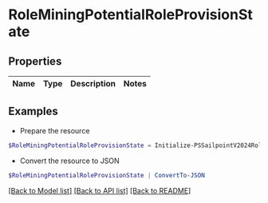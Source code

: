 # RoleMiningPotentialRoleProvisionState
## Properties

Name | Type | Description | Notes
------------ | ------------- | ------------- | -------------

## Examples

- Prepare the resource
```powershell
$RoleMiningPotentialRoleProvisionState = Initialize-PSSailpointV2024RoleMiningPotentialRoleProvisionState 
```

- Convert the resource to JSON
```powershell
$RoleMiningPotentialRoleProvisionState | ConvertTo-JSON
```

[[Back to Model list]](../README.md#documentation-for-models) [[Back to API list]](../README.md#documentation-for-api-endpoints) [[Back to README]](../README.md)

